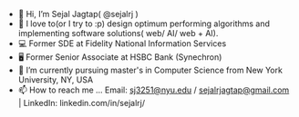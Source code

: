 - 👋 Hi, I’m Sejal Jagtap( @sejalrj )
- 👀 I love to(or I try to :p) design optimum performing algorithms and implementing software solutions( web/ AI/ web + AI).
- 💻 Former SDE at Fidelity National Information Services
- 🖥️ Former Senior Associate at HSBC Bank (Synechron) 
- 🌱 I’m currently pursuing master's in Computer Science from New York University, NY, USA
- 📫 How to reach me ... Email: sj3251@nyu.edu / sejalrjagtap@gmail.com | LinkedIn: linkedin.com/in/sejalrj/

<!---
sejalrj/sejalrj is a ✨ special ✨ repository because its `README.md` (this file) appears on your GitHub profile.
You can click the Preview link to take a look at your changes.
--->
